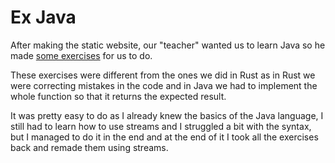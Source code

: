 # Ex Java <Badge type="tip" text="Java" />

After making the static website, our "teacher" wanted us to learn Java so he made [some exercises](https://github.com/Rignchen/ex_java_bastien) for us to do. 

These exercises were different from the ones we did in Rust as in Rust we were correcting mistakes in the code and in Java we had to implement the whole function so that it returns the expected result.

It was pretty easy to do as I already knew the basics of the Java language, I still had to learn how to use streams and I struggled a bit with the syntax, but I managed to do it in the end and at the end of it I took all the exercises back and remade them using streams.
